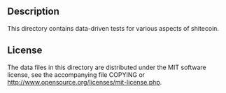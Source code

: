 Description
------------

This directory contains data-driven tests for various aspects of shitecoin.

License
--------

The data files in this directory are distributed under the MIT software
license, see the accompanying file COPYING or
http://www.opensource.org/licenses/mit-license.php.

